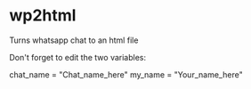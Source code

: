 # wp2html
Turns whatsapp chat to an html file


Don't forget to edit the two variables:

chat_name = "Chat_name_here"
my_name = "Your_name_here"
